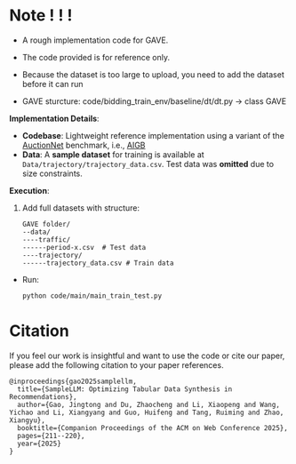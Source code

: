 # Note ! ! !

- A rough implementation code for GAVE.

- The code provided is for reference only. 

- Because the dataset is too large to upload, you need to add the dataset before it can run

- GAVE sturcture: code/bidding_train_env/baseline/dt/dt.py -> class GAVE

**Implementation Details**:  

- **Codebase**: Lightweight reference implementation using a variant of the [AuctionNet](https://github.com/alimama-tech/AuctionNet) benchmark, i.e.,  [AIGB](https://github.com/alimama-tech/NeurIPS_Auto_Bidding_AIGB_Track_Baseline)
- **Data**: A **sample dataset** for training is available at `Data/trajectory/trajectory_data.csv`. Test data was **omitted** due to size constraints.  

**Execution**:  

1. Add full datasets with structure:  
   ```plaintext
   GAVE folder/
   --data/
   ----traffic/
   ------period-x.csv  # Test data
   ----trajectory/
   ------trajectory_data.csv # Train data

- Run:  

  ```python code/main/main_train_test.py```

# Citation
If you feel our work is insightful and want to use the code or cite our paper, please add the following citation to your paper references.

```
@inproceedings{gao2025samplellm,
  title={SampleLLM: Optimizing Tabular Data Synthesis in Recommendations},
  author={Gao, Jingtong and Du, Zhaocheng and Li, Xiaopeng and Wang, Yichao and Li, Xiangyang and Guo, Huifeng and Tang, Ruiming and Zhao, Xiangyu},
  booktitle={Companion Proceedings of the ACM on Web Conference 2025},
  pages={211--220},
  year={2025}
}
```
